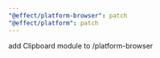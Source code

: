 ```yaml
---
"@effect/platform-browser": patch
"@effect/platform": patch
---
```


add Clipboard module to /platform-browser
